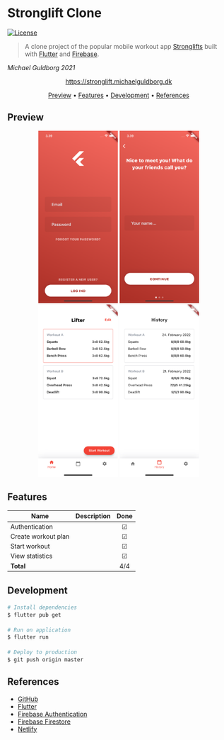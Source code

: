 # Stronglift Clone

[![License](http://img.shields.io/:license-mit-blue.svg?style=flat-square)](http://badges.mit-license.org)

> A clone project of the popular mobile workout app [Stronglifts](https://stronglifts.com) built with [Flutter](https://flutter.dev) and [Firebase](https://firebase.com).


*Michael Guldborg 2021*

<p align="center">
	<a href="https://stronglift.michaelguldborg.dk">
		https://stronglift.michaelguldborg.dk
	</a>
</p>

<p align="center">
	<a href="#Preview">Preview</a> •
	<a href="#Features">Features</a> •
	<a href="#Development">Development</a> •
	<a href="#References">References</a>
</p>

## Preview

<p align="center">
	<img src="screenshots/screenshot_1.png" width="180px">
	<img src="screenshots/screenshot_2.png" width="180px">
	<img src="screenshots/screenshot_3.png" width="180px">
	<img src="screenshots/screenshot_4.png" width="180px">
</p>


## Features

| Name                | Description |  Done   |
|---------------------|-------------|:-------:|
| Authentication      |             | &#9745; |
| Create workout plan |             | &#9745; |
| Start workout       |             | &#9745; |
| View statistics     |             | &#9745; |
| <b>Total</b>        |             |   4/4   |

## Development

```bash
# Install dependencies
$ flutter pub get

# Run on application
$ flutter run

# Deploy to production
$ git push origin master
```

## References
- [GitHub](https://github.com/)
- [Flutter](https://www.flutter.dev/)
- [Firebase Authentication](https://firebase.google.com/docs/auth/)
- [Firebase Firestore](https://firebase.google.com/docs/firestore)
- [Netlify](https://www.netlify.com/)

